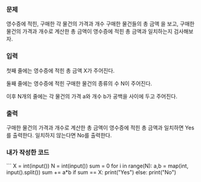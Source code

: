<h3>문제</h3>
영수증에 적힌, 구매한 각 물건의 가격과 개수
구매한 물건들의 총 금액
을 보고, 구매한 물건의 가격과 개수로 계산한 총 금액이 영수증에 적힌 총 금액과 일치하는지 검사해보자.   
     
<h3>입력</h3>
첫째 줄에는 영수증에 적힌 총 금액 
X가 주어진다.

둘째 줄에는 영수증에 적힌 구매한 물건의 종류의 수 
N이 주어진다.

이후 
N개의 줄에는 각 물건의 가격 
a와 개수 
b가 공백을 사이에 두고 주어진다.

<h3>출력</h3>
구매한 물건의 가격과 개수로 계산한 총 금액이 영수증에 적힌 총 금액과 일치하면 Yes를 출력한다. 일치하지 않는다면 No를 출력한다.

<h3>내가 작성한 코드</h3>
```  
X = int(input())
N = int(input())
sum = 0
for i in range(N):
    a,b = map(int, input().split())
    sum += a*b
if sum == X:
    print("Yes")
else:
    print("No")
    
```
